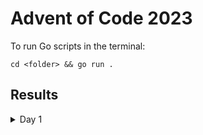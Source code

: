 # Advent of Code 2023

To run Go scripts in the terminal:

```
cd <folder> && go run .
```

## Results

<details>
  <summary>Day 1</summary>
  <ol>
    <li>56108</li>
    <li>56108</li>
  </ol>
</details>
